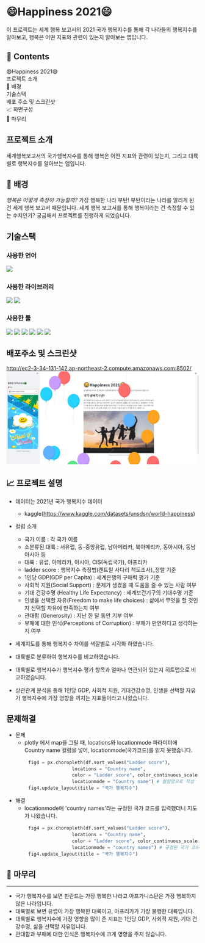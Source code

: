# 😄Happiness 2021😄
이 프로젝트는 세계 행복 보고서의 2021 국가 행복지수를 통해 각 나라들의 행복지수를 알아보고, 행복은 어떤 지표와 관련이 있는지 알아보는 앱입니다.


## 📖 Contents
😄Happiness 2021😄  
프로젝트 소개  
🌈 배경  
기술스택  
배포 주소 및 스크린샷  
📈 화면구성  
🙏 마무리


## 프로젝트 소개
세계행복보고서의 국가행복지수를 통해 행복은 어떤 지표와 관련이 있는지, 그리고 대륙별로 행복지수를 알아보는 앱입니다.


## 🌈 배경
*행복은 어떻게 측정이 가능할까?*
가장 행복한 나라 부탄! 부탄이라는 나라를 알리게 된 건 세계 행복 보고서 때문입니다. 세계 행복 보고서를 통해 행복이라는 건 측정할 수 있는 수치인가? 궁금해서 프로젝트를 진행하게 되었습니다.


## 기술스택
### 사용한 언어 
<img src="https://img.shields.io/badge/python-3776AB?style=flat-square&logo=python&logoColor=white"/>  

### 사용한 라이브러리  
<img src="https://img.shields.io/badge/plotly-3F4F75?style=flat-square&logo=plotly&logoColor=white"/> <img src="https://img.shields.io/badge/streamlit-FF4B4B?style=flat-square&logo=streamlit&logoColor=white"/>

### 사용한 툴  
<img src="https://img.shields.io/badge/googlecolab-F9AB00?style=flat-square&logo=googlecolab&logoColor=white"/> <img src="https://img.shields.io/badge/visualstudiocode-007ACC?style=flat-square&logo=visualstudiocode&logoColor=#007ACC"/> <img src="https://img.shields.io/badge/github-181717?style=flat-square&logo=github&logoColor=#181717"/> <img src="https://img.shields.io/badge/git-F05032?style=flat-square&logo=git&logoColor=white"/> <img src="https://img.shields.io/badge/amazonaws-232F3E?style=flat-square&logo=amazonaws&logoColor=#232F3E"/> <img src="https://img.shields.io/badge/linux-FCC624?style=flat-square&logo=linux&logoColor=black"/>  


## 배포주소 및 스크린샷
http://ec2-3-34-131-142.ap-northeast-2.compute.amazonaws.com:8502/
<img src='data/happy_1.jpg'>


## 📈 프로젝트 설명
- 데이터는 2021년 국가 행복지수 데이터
  - kaggle(https://www.kaggle.com/datasets/unsdsn/world-happiness)  
- 컬럼 소개
  - 국가 이름 : 각 국가 이름  
  - 소분류된 대륙 : 서유럽, 동-중앙유럽, 남아메리카, 북아메리카, 동아시아, 동남아시아 등  
  - 대륙 : 유럽, 아메리카, 아시아, CIS(독립국가), 아프리카  
  - ladder score : 행복지수 측정법(켄트릴 사다리 척도조사)_정렬 기준  
  - 1인당 GDP(GDP per Capita) :  세계은행의 구매력 평가 기준  
  - 사회적 지원(Social Support) : 문제가 생겼을 때 도움을 줄 수 있는 사람 여부  
  - 기대 건강수명 (Healthy Life Expectancy) : 세계보건기구의 기대수명 기준  
  - 인생을 선택할 자유(Freedom to make life choices) : 삶에서 무엇을 할 것인지 선택할 자유에 만족하는지 여부  
  - 관대함 (Generosity) : 지난 한 달 동안 기부 여부  
  - 부패에 대한 인식(Perceptions of Corruption) : 부패가 만연하다고 생각하는지 여부  

- 세계지도를 통해 행복지수 차이를 색깔별로 시각화 하였습니다.

- 대륙별로 분류하여 행복지수를 비교하였습니다.

- 대륙별로 행복지수가 행복지수 평가 항목과 얼마나 연관되어 있는지 히트맵으로 비교하였습니다.  

- 상관관계 분석을 통해 1인당 GDP, 사회적 지원, 기대건강수명, 인생을 선택할 자유가 행복지수에 가장 영향을 끼치는 지표들이라고 나왔습니다.  


## 문제해결
- 문제 
  - plotly 에서 map을 그릴 때, locations와 locationmode 파라미터에 Country name 컬럼을 넣어, locationmode(국가코드)를 읽지 못했습니다.
```python
        fig4 = px.choropleth(df.sort_values("Ladder score"), 
                        locations = "Country name", 
                        color = "Ladder score", color_continuous_scale = 'GnBu',
                        locationmode = "Country name") # 컬럼명으로 작성
        fig4.update_layout(title = "국가 행복지수")
```
- 해결
  - locationmode에 'country names'라는 규정된 국가 코드를 입력했더니 지도가 나왔습니다.
```python
        fig4 = px.choropleth(df.sort_values("Ladder score"), 
                        locations = "Country name", 
                        color = "Ladder score", color_continuous_scale = 'GnBu',
                        locationmode = "country names") # 규정된 국가 코드로 변경
        fig4.update_layout(title = "국가 행복지수")
```


## 🙏 마무리
***
- 국가 행복지수를 보면 핀란드는 가장 행복한 나라고 아프가니스탄은 가장 행복하지 않은 나라입니다.
- 대륙별로 보면 유럽이 가장 행복한 대륙이고, 아프리카가 가장 불행한 대륙입니다.
- 대륙별로 행복지수에 가장 영향을 많이 준 지표는 1인당 GDP, 사회적 지원, 기대 건강수명, 삶을 선택할 자유입니다.  
- 관대함과 부패에 대한 인식은 행복지수에 크게 영향을 주지 않습니다.